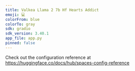 ```yaml
---
title: Valkea Llama 2 7b Hf Hearts Addict
emoji: 💻
colorFrom: blue
colorTo: gray
sdk: gradio
sdk_version: 3.40.1
app_file: app.py
pinned: false
---
```


Check out the configuration reference at https://huggingface.co/docs/hub/spaces-config-reference
